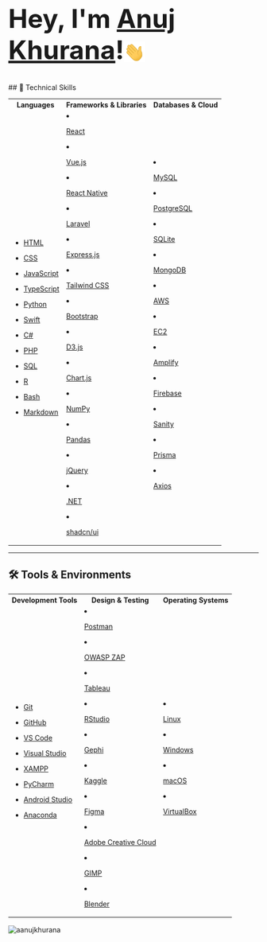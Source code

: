 <h1 style="font-size: 3.25rem; font-weight: bold;">
    Hey,
    I'm <a href="https://aanujkhurana.netlify.app" target="_blank" rel="noreferrer">Anuj Khurana</a>!<img src="/wave.gif" width="42px" style="vertical-align: middle;">
</h1>
## 🧠 Technical Skills

<table>
  <tr>
    <th>Languages</th>
    <th>Frameworks & Libraries</th>
    <th>Databases & Cloud</th>
  </tr>
  <tr>
    <td>

- [HTML](https://developer.mozilla.org/en-US/docs/Web/HTML)  
- [CSS](https://developer.mozilla.org/en-US/docs/Web/CSS)  
- [JavaScript](https://developer.mozilla.org/en-US/docs/Web/JavaScript)  
- [TypeScript](https://www.typescriptlang.org/)  
- [Python](https://www.python.org/)  
- [Swift](https://developer.apple.com/swift/)  
- [C#](https://learn.microsoft.com/en-us/dotnet/csharp/)  
- [PHP](https://www.php.net/)  
- [SQL](https://www.w3schools.com/sql/)  
- [R](https://www.r-project.org/)  
- [Bash](https://www.gnu.org/software/bash/)  
- [Markdown](https://www.markdownguide.org/)  

    </td>
    <td>

- [React](https://reactjs.org/)  
- [Vue.js](https://vuejs.org/)  
- [React Native](https://reactnative.dev/)  
- [Laravel](https://laravel.com/)  
- [Express.js](https://expressjs.com/)  
- [Tailwind CSS](https://tailwindcss.com/)  
- [Bootstrap](https://getbootstrap.com/)  
- [D3.js](https://d3js.org/)  
- [Chart.js](https://www.chartjs.org/)  
- [NumPy](https://numpy.org/)  
- [Pandas](https://pandas.pydata.org/)  
- [jQuery](https://jquery.com/)  
- [.NET](https://dotnet.microsoft.com/)  
- [shadcn/ui](https://ui.shadcn.dev/)  

    </td>
    <td>

- [MySQL](https://www.mysql.com/)  
- [PostgreSQL](https://www.postgresql.org/)  
- [SQLite](https://www.sqlite.org/)  
- [MongoDB](https://www.mongodb.com/)  
- [AWS](https://aws.amazon.com/)  
- [EC2](https://aws.amazon.com/ec2/)  
- [Amplify](https://aws.amazon.com/amplify/)  
- [Firebase](https://firebase.google.com/)  
- [Sanity](https://www.sanity.io/)  
- [Prisma](https://www.prisma.io/)  
- [Axios](https://axios-http.com/)  

    </td>
  </tr>
</table>

---

## 🛠️ Tools & Environments

<table>
  <tr>
    <th>Development Tools</th>
    <th>Design & Testing</th>
    <th>Operating Systems</th>
  </tr>
  <tr>
    <td>

- [Git](https://git-scm.com/)  
- [GitHub](https://github.com/)  
- [VS Code](https://code.visualstudio.com/)  
- [Visual Studio](https://visualstudio.microsoft.com/)  
- [XAMPP](https://www.apachefriends.org/index.html)  
- [PyCharm](https://www.jetbrains.com/pycharm/)  
- [Android Studio](https://developer.android.com/studio)  
- [Anaconda](https://www.anaconda.com/)  

    </td>
    <td>

- [Postman](https://www.postman.com/)  
- [OWASP ZAP](https://owasp.org/www-project-zap/)  
- [Tableau](https://www.tableau.com/)  
- [RStudio](https://posit.co/)  
- [Gephi](https://gephi.org/)  
- [Kaggle](https://www.kaggle.com/)  
- [Figma](https://www.figma.com/)  
- [Adobe Creative Cloud](https://www.adobe.com/creativecloud.html)  
- [GIMP](https://www.gimp.org/)  
- [Blender](https://www.blender.org/)  

    </td>
    <td>

- [Linux](https://www.linux.org/)  
- [Windows](https://www.microsoft.com/en-us/windows/)  
- [macOS](https://www.apple.com/macos/)  
- [VirtualBox](https://www.virtualbox.org/)  

    </td>
  </tr>
</table>

<!-- <img src="https://raw.githubusercontent.com/Trilokia/Trilokia/379277808c61ef204768a61bbc5d25bc7798ccf1/bottom_header.svg" />-->


<!-- LANG CARD -->
<p><img align="center" src="https://github-readme-stats.vercel.app/api/top-langs?username=aanujkhurana&show_icons=true&locale=en&layout=compact&theme=transparent" alt="aanujkhurana" /></p>
